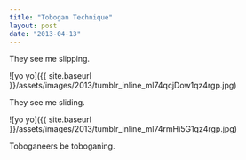 ```yaml
---
title: "Tobogan Technique"
layout: post
date: "2013-04-13"
---
```


They see me slipping.

![yo yo]({{ site.baseurl }}/assets/images/2013/tumblr_inline_ml74qcjDow1qz4rgp.jpg)

They see me sliding.

![yo yo]({{ site.baseurl }}/assets/images/2013/tumblr_inline_ml74rmHi5G1qz4rgp.jpg)

Toboganeers be toboganing.
